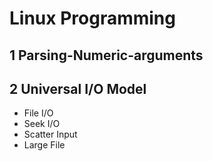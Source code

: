 # Linux Programming

## 1 Parsing-Numeric-arguments

## 2 Universal I/O Model

* File I/O
* Seek I/O
* Scatter Input
* Large File